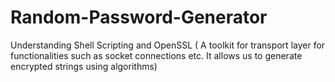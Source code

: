 # Random-Password-Generator
Understanding Shell Scripting and OpenSSL ( A toolkit for transport layer for functionalities such as socket connections etc. It allows us to generate encrypted strings using algorithms)
